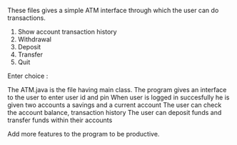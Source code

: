 These files gives a simple ATM interface through which the user can do transactions.

1. Show account transaction history
2. Withdrawal
3. Deposit
4. Transfer
5. Quit
            
Enter choice : 
            


The ATM.java is the file having main class.
The program gives an interface to the user to enter user id and pin
When user is logged in succesfully he is given two accounts a savings and a current account
The user can check the account balance, transaction history
The user can deposit funds and transfer funds within their accounts

Add more features to the program to be productive.
